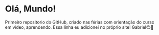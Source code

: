 # Olá, Mundo!
 Primeiro repositorio do GitHub, criado nas férias com orientação do curso em vídeo, aprendendo.
 Essa linha eu adicionei no próprio site! 
 Gabriel😍🥰
